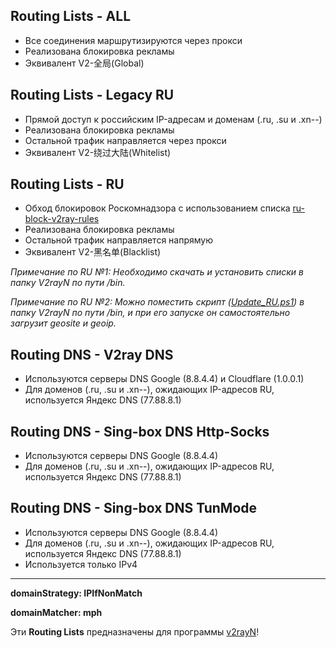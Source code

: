 ## **Routing Lists - ALL**
- Все соединения маршрутизируются через прокси
- Реализована блокировка рекламы
- Эквивалент V2-全局(Global)

## **Routing Lists - Legacy RU**
- Прямой доступ к российским IP-адресам и доменам (.ru, .su и .xn--)
- Реализована блокировка рекламы
- Остальной трафик направляется через прокси
- Эквивалент V2-绕过大陆(Whitelist)

## **Routing Lists - RU**
- Обход блокировок Роскомнадзора с использованием списка [ru-block-v2ray-rules](https://github.com/Nidelon/ru-block-v2ray-rules)
- Реализована блокировка рекламы
- Остальной трафик направляется напрямую
- Эквивалент V2-黑名单(Blacklist)

*Примечание по RU №1: Необходимо скачать и установить списки в папку V2rayN по пути /bin.*

*Примечание по RU №2: Можно поместить скрипт ([Update_RU.ps1](https://github.com/Ddarkover/V2rayNListRU/blob/main/Update_RU.ps1)) в папку V2rayN по пути /bin, и при его запуске он самостоятельно загрузит geosite и geoip.*

## **Routing DNS - V2ray DNS**
- Используются серверы DNS Google (8.8.4.4) и Cloudflare (1.0.0.1)
- Для доменов (.ru, .su и .xn--), ожидающих IP-адресов RU, используется Яндекс DNS (77.88.8.1)

## **Routing DNS - Sing-box DNS Http-Socks**
- Используются серверы DNS Google (8.8.4.4)
- Для доменов (.ru, .su и .xn--), ожидающих IP-адресов RU, используется Яндекс DNS (77.88.8.1)

## **Routing DNS - Sing-box DNS TunMode**
- Используются серверы DNS Google (8.8.4.4)
- Для доменов (.ru, .su и .xn--), ожидающих IP-адресов RU, используется Яндекс DNS (77.88.8.1)
- Используется только IPv4
---
**domainStrategy: IPIfNonMatch**

**domainMatcher: mph**

Эти **Routing Lists** предназначены для программы [v2rayN](https://github.com/2dust/v2rayN)!
